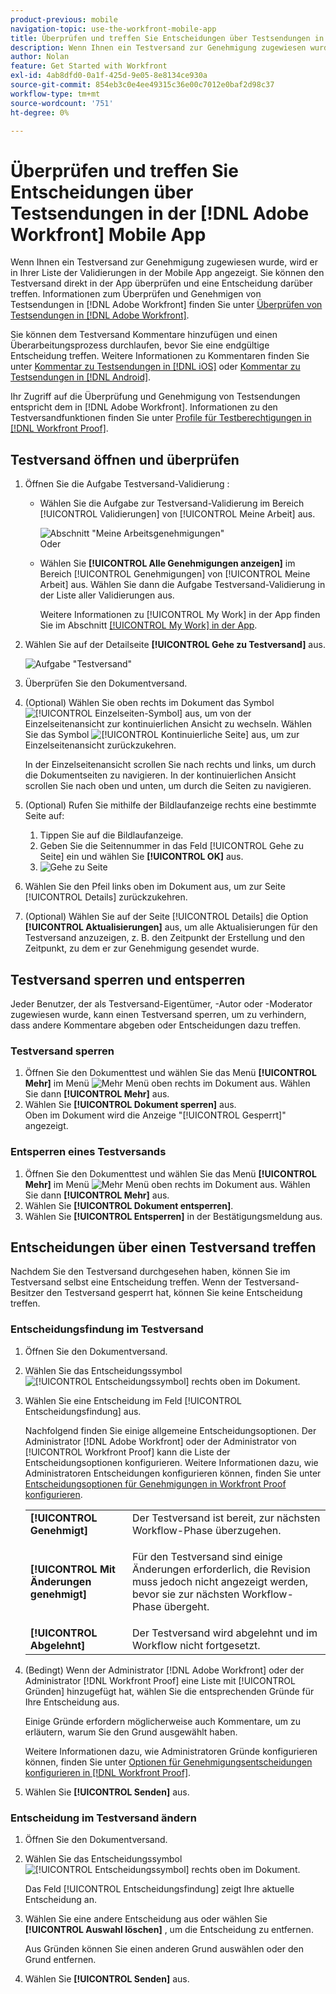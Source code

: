 ```yaml
---
product-previous: mobile
navigation-topic: use-the-workfront-mobile-app
title: Überprüfen und treffen Sie Entscheidungen über Testsendungen in der  [!DNL Adobe Workfront] mobilen App
description: Wenn Ihnen ein Testversand zur Genehmigung zugewiesen wurde, wird er in Ihrer Liste der Validierungen in der Mobile App angezeigt. Sie können den Testversand direkt in der App überprüfen und eine Entscheidung darüber treffen.
author: Nolan
feature: Get Started with Workfront
exl-id: 4ab8dfd0-0a1f-425d-9e05-8e8134ce930a
source-git-commit: 854eb3c0e4ee49315c36e00c7012e0baf2d98c37
workflow-type: tm+mt
source-wordcount: '751'
ht-degree: 0%

---
```


# Überprüfen und treffen Sie Entscheidungen über Testsendungen in der [!DNL Adobe Workfront] Mobile App

Wenn Ihnen ein Testversand zur Genehmigung zugewiesen wurde, wird er in Ihrer Liste der Validierungen in der Mobile App angezeigt. Sie können den Testversand direkt in der App überprüfen und eine Entscheidung darüber treffen. Informationen zum Überprüfen und Genehmigen von Testsendungen in [!DNL Adobe Workfront] finden Sie unter [Überprüfen von Testsendungen in  [!DNL Adobe Workfront]](../../../review-and-approve-work/proofing/reviewing-proofs-within-workfront/review-proofs-in-wf.md).

Sie können dem Testversand Kommentare hinzufügen und einen Überarbeitungsprozess durchlaufen, bevor Sie eine endgültige Entscheidung treffen. Weitere Informationen zu Kommentaren finden Sie unter [Kommentar zu Testsendungen in  [!DNL iOS]](../../../workfront-basics/mobile-apps/using-the-workfront-mobile-app/comment-on-proofs-ios.md) oder [Kommentar zu Testsendungen in  [!DNL Android]](../../../workfront-basics/mobile-apps/using-the-workfront-mobile-app/comment-on-proofs-android.md).

Ihr Zugriff auf die Überprüfung und Genehmigung von Testsendungen entspricht dem in [!DNL Adobe Workfront]. Informationen zu den Testversandfunktionen finden Sie unter [Profile für Testberechtigungen in  [!DNL Workfront Proof]](../../../workfront-proof/wp-acct-admin/account-settings/proof-perm-profiles-in-wp.md).

## Testversand öffnen und überprüfen

1. Öffnen Sie die Aufgabe Testversand-Validierung :

   * Wählen Sie die Aufgabe zur Testversand-Validierung im Bereich [!UICONTROL Validierungen] von [!UICONTROL Meine Arbeit] aus.

     ![Abschnitt &quot;Meine Arbeitsgenehmigungen&quot;](assets/mobile-mywork-approvals-338x482.png)\
      Oder

   * Wählen Sie **[!UICONTROL Alle Genehmigungen anzeigen]** im Bereich [!UICONTROL Genehmigungen] von [!UICONTROL Meine Arbeit] aus. Wählen Sie dann die Aufgabe Testversand-Validierung in der Liste aller Validierungen aus.

     Weitere Informationen zu [!UICONTROL My Work] in der App finden Sie im Abschnitt [[!UICONTROL My Work] in der App](../../../workfront-basics/mobile-apps/using-the-workfront-mobile-app/my-work-section-mobile.md).

1. Wählen Sie auf der Detailseite **[!UICONTROL Gehe zu Testversand]** aus.

   ![Aufgabe &quot;Testversand&quot;](assets/mobile-prooftask1-338x516.png)

1. Überprüfen Sie den Dokumentversand.
1. (Optional) Wählen Sie oben rechts im Dokument das Symbol ![[!UICONTROL Einzelseiten-Symbol]](assets/mobile-proofpagingicon1-25x36.png) aus, um von der Einzelseitenansicht zur kontinuierlichen Ansicht zu wechseln. Wählen Sie das Symbol ![[!UICONTROL Kontinuierliche Seite]](assets/mobile-proofpagingicon2-25x25.png) aus, um zur Einzelseitenansicht zurückzukehren.

   In der Einzelseitenansicht scrollen Sie nach rechts und links, um durch die Dokumentseiten zu navigieren. In der kontinuierlichen Ansicht scrollen Sie nach oben und unten, um durch die Seiten zu navigieren.

1. (Optional) Rufen Sie mithilfe der Bildlaufanzeige rechts eine bestimmte Seite auf:

   1. Tippen Sie auf die Bildlaufanzeige.
   1. Geben Sie die Seitennummer in das Feld [!UICONTROL Gehe zu Seite] ein und wählen Sie **[!UICONTROL OK]** aus.
   1. ![Gehe zu Seite](assets/mobile-gotopage-350x224.png)

1. Wählen Sie den Pfeil links oben im Dokument aus, um zur Seite [!UICONTROL Details] zurückzukehren.
1. (Optional) Wählen Sie auf der Seite [!UICONTROL Details] die Option **[!UICONTROL Aktualisierungen]** aus, um alle Aktualisierungen für den Testversand anzuzeigen, z. B. den Zeitpunkt der Erstellung und den Zeitpunkt, zu dem er zur Genehmigung gesendet wurde.

## Testversand sperren und entsperren

Jeder Benutzer, der als Testversand-Eigentümer, -Autor oder -Moderator zugewiesen wurde, kann einen Testversand sperren, um zu verhindern, dass andere Kommentare abgeben oder Entscheidungen dazu treffen.

### Testversand sperren

1. Öffnen Sie den Dokumenttest und wählen Sie das Menü **[!UICONTROL Mehr]** im Menü ![Mehr Menü](assets/mobile-verticalmoremenu-20x33.png) oben rechts im Dokument aus. Wählen Sie dann **[!UICONTROL Mehr]** aus.
1. Wählen Sie **[!UICONTROL Dokument sperren]** aus.\
   Oben im Dokument wird die Anzeige &quot;[!UICONTROL Gesperrt]&quot; angezeigt.

### Entsperren eines Testversands

1. Öffnen Sie den Dokumenttest und wählen Sie das Menü **[!UICONTROL Mehr]** im Menü ![Mehr Menü](assets/mobile-verticalmoremenu-20x33.png) oben rechts im Dokument aus. Wählen Sie dann **[!UICONTROL Mehr]** aus.
1. Wählen Sie **[!UICONTROL Dokument entsperren]**.
1. Wählen Sie **[!UICONTROL Entsperren]** in der Bestätigungsmeldung aus.

## Entscheidungen über einen Testversand treffen

Nachdem Sie den Testversand durchgesehen haben, können Sie im Testversand selbst eine Entscheidung treffen. Wenn der Testversand-Besitzer den Testversand gesperrt hat, können Sie keine Entscheidung treffen.

### Entscheidungsfindung im Testversand

1. Öffnen Sie den Dokumentversand.
1. Wählen Sie das Entscheidungssymbol ![[!UICONTROL Entscheidungssymbol] rechts oben im Dokument.](assets/mobile-proofcheckmarkdecisionicon-30x30.png)
1. Wählen Sie eine Entscheidung im Feld [!UICONTROL Entscheidungsfindung] aus.

   Nachfolgend finden Sie einige allgemeine Entscheidungsoptionen. Der Administrator [!DNL Adobe Workfront] oder der Administrator von [!UICONTROL Workfront Proof] kann die Liste der Entscheidungsoptionen konfigurieren. Weitere Informationen dazu, wie Administratoren Entscheidungen konfigurieren können, finden Sie unter [Entscheidungsoptionen für Genehmigungen in Workfront Proof konfigurieren](../../../workfront-proof/wp-acct-admin/account-settings/configure-approval-decision-in-wp.md).

   <table style="table-layout:auto"> 
    <col> 
    <col> 
    <tbody> 
     <tr> 
      <td role="rowheader"><strong>[!UICONTROL Genehmigt]</strong></td> 
      <td>Der Testversand ist bereit, zur nächsten Workflow-Phase überzugehen.</td> 
     </tr> 
     <tr> 
      <td role="rowheader"><strong>[!UICONTROL Mit Änderungen genehmigt]</strong></td> 
      <td> <p>Für den Testversand sind einige Änderungen erforderlich, die Revision muss jedoch nicht angezeigt werden, bevor sie zur nächsten Workflow-Phase übergeht.</p> </td> 
     </tr> 
     <tr> 
      <td role="rowheader"><strong>[!UICONTROL Abgelehnt]</strong></td> 
      <td>Der Testversand wird abgelehnt und im Workflow nicht fortgesetzt.</td> 
     </tr> 
    </tbody> 
   </table>

1. (Bedingt) Wenn der Administrator [!DNL Adobe Workfront] oder der Administrator [!DNL Workfront Proof] eine Liste mit [!UICONTROL Gründen] hinzugefügt hat, wählen Sie die entsprechenden Gründe für Ihre Entscheidung aus.

   Einige Gründe erfordern möglicherweise auch Kommentare, um zu erläutern, warum Sie den Grund ausgewählt haben.

   Weitere Informationen dazu, wie Administratoren Gründe konfigurieren können, finden Sie unter [Optionen für Genehmigungsentscheidungen konfigurieren in [!DNL Workfront Proof]](../../../workfront-proof/wp-acct-admin/account-settings/configure-approval-decision-in-wp.md).

1. Wählen Sie **[!UICONTROL Senden]** aus.

### Entscheidung im Testversand ändern

1. Öffnen Sie den Dokumentversand.
1. Wählen Sie das Entscheidungssymbol ![[!UICONTROL Entscheidungssymbol] rechts oben im Dokument.](assets/mobile-proofcheckmarkdecisionicon-30x30.png)

   Das Feld [!UICONTROL Entscheidungsfindung] zeigt Ihre aktuelle Entscheidung an.

1. Wählen Sie eine andere Entscheidung aus oder wählen Sie **[!UICONTROL Auswahl löschen]** , um die Entscheidung zu entfernen.

   Aus Gründen können Sie einen anderen Grund auswählen oder den Grund entfernen.

1. Wählen Sie **[!UICONTROL Senden]** aus.
